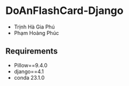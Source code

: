 # DoAnFlashCard-Django

- Trịnh Hà Gia Phú
- Phạm Hoàng Phúc

## Requirements
- Pillow==9.4.0
- django==4.1
- conda 23.1.0

